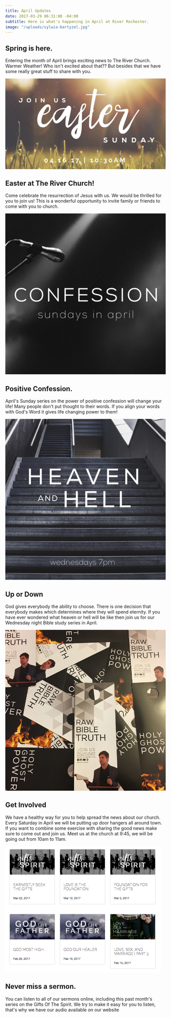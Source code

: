 ```yaml
---
title: April Updates
date: 2017-03-29 06:31:00 -04:00
subtitle: Here is what's happening in April at River Rochester.
image: "/uploads/sylwia-bartyzel.jpg"
---
```


## Spring is here.

Entering the month of April brings exciting news to The River Church. Warmer Weather! Who isn't excited about that?? But besides that we have some really great stuff to share with you.

![Easter_02(16x9).jpg](/uploads/Easter_02(16x9).jpg)

## Easter at The River Church!

Come celebrate the resurrection of Jesus with us. We would be thrilled for you to join us! This is a wonderful opportunity to invite family or friends to come with you to church.

![Confession_01(1x1)2-d92a0f.JPG](/uploads/Confession_01(1x1)2-d92a0f.JPG)

## Positive Confession.

April's Sunday series on the power of positive confession will change your life! Many people don't put thought to their words. If you align your words with God's Word it gives life changing power to them!

![Heaven&Hell_02(1x1)-195a42.jpg](/uploads/Heaven&Hell_02(1x1)-195a42.jpg)

## Up or Down

God gives everybody the ability to choose. There is one decision that everybody makes which determines where they will spend eternity. If you have ever wondered what heaven or hell will be like then join us for our Wednesday night Bible study series in April.

![flyers.JPG](/uploads/flyers.JPG)

## Get Involved

We have a healthy way for you to help spread the news about our church. Every Saturday in April we will be putting up door hangers all around town. If you want to combine some exercise with sharing the good news make sure to come out and join us. Meet us at the church at 9:45, we will be going out from 10am to 11am.

![Screen Shot 2017-03-28 at 8.11.45 AM.png](/uploads/Screen%20Shot%202017-03-28%20at%208.11.45%20AM.png)

## Never miss a sermon.

You can listen to all of our sermons online, including this past month's series on the Gifts Of The Spirit. We try to make it easy for you to listen, that's why we have our audio available on our website